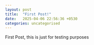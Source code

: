 ```yaml
---
layout: post
title:  "First Post!"
date:   2025-04-06 22:56:36 +0530
categories: uncategorised 
---
```


First Post, this is just for testing purposes

